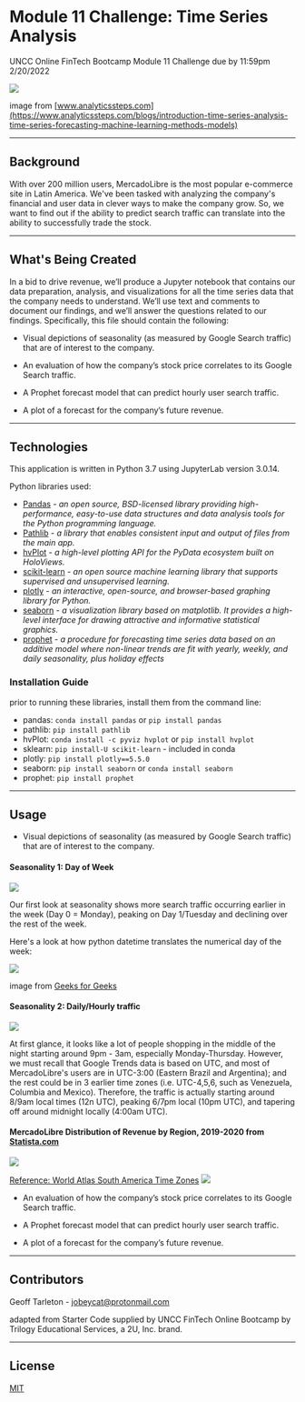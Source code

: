 # Module 11 Challenge: Time Series Analysis
UNCC Online FinTech Bootcamp Module 11 Challenge due by 11:59pm 2/20/2022

![](Images/time_analysis_title-banner.jpeg)

image from [www.analyticssteps.com](https://www.analyticssteps.com/blogs/introduction-time-series-analysis-time-series-forecasting-machine-learning-methods-models)

---

## Background

With over 200 million users, MercadoLibre is the most popular e-commerce site in Latin America. We've been tasked with analyzing the company's financial and user data in clever ways to make the company grow. So, we want to find out if the ability to predict search traffic can translate into the ability to successfully trade the stock.

---

## What's Being Created

In a bid to drive revenue, we’ll produce a Jupyter notebook that contains our data preparation, analysis, and visualizations for all the time series data that the company needs to understand. We’ll use text and comments to document our findings, and we’ll answer the questions related to our findings. Specifically, this file should contain the following:

 - Visual depictions of seasonality (as measured by Google Search traffic) that are of interest to the company.

 - An evaluation of how the company’s stock price correlates to its Google Search traffic.

 - A Prophet forecast model that can predict hourly user search traffic.

 - A plot of a forecast for the company’s future revenue.

---

## Technologies

This application is written in Python 3.7 using JupyterLab version 3.0.14.

Python libraries used:

 - [Pandas](https://pandas.pydata.org/pandas-docs/stable/) - *an open source, BSD-licensed library providing high-performance, easy-to-use data structures and data analysis tools for the Python programming language.*
 - [Pathlib](https://docs.python.org/3.7/library/pathlib.html) - *a library that enables consistent input and output of files from the main app.*
 - [hvPlot](https://hvplot.holoviz.org/user_guide/Introduction.html) - *a high-level plotting API for the PyData ecosystem built on HoloViews.*
 - [scikit-learn](https://scikit-learn.org/stable/user_guide.html) - *an open source machine learning library that supports supervised and unsupervised learning.*
 - [plotly](https://plotly.com/python/) - *an interactive, open-source, and browser-based graphing library for Python.*
 - [seaborn](https://seaborn.pydata.org/installing.html) - *a visualization library based on matplotlib. It provides a high-level interface for drawing attractive and informative statistical graphics.*
 - [prophet](https://facebook.github.io/prophet/) - *a procedure for forecasting time series data based on an additive model where non-linear trends are fit with yearly, weekly, and daily seasonality, plus holiday effects*


### Installation Guide

prior to running these libraries, install them from the command line:
  - pandas: `conda install pandas` or `pip install pandas`  
  - pathlib: `pip install pathlib`
  - hvPlot: `conda install -c pyviz hvplot` or `pip install hvplot`
  - sklearn: `pip install-U scikit-learn` - included in conda
  - plotly: `pip install plotly==5.5.0`
  - seaborn: `pip install seaborn` or `conda install seaborn`
  - prophet: `pip install prophet`
  
---

## Usage

 - Visual depictions of seasonality (as measured by Google Search traffic) that are of interest to the company.
 
#### Seasonality 1: Day of Week

![](Images/seasonality_dayofweek.png)

Our first look at seasonality shows more search traffic occurring earlier in the week (Day 0 = Monday), peaking on Day 1/Tuesday and declining over the rest of the week.

Here's a look at how python datetime translates the numerical day of the week:

![](Images/datetime_dayofweek_meaning.png)

image from [Geeks for Geeks](https://www.geeksforgeeks.org/python-datetime-weekday-method-with-example/)

#### Seasonality 2: Daily/Hourly traffic

![](Images/hourly_traffic_heatmap.png)

At first glance, it looks like a lot of people shopping in the middle of the night starting around 9pm - 3am, especially Monday-Thursday. However, we must recall that Google Trends data is based on UTC, and most of MercadoLibre's users are in UTC-3:00 (Eastern Brazil and Argentina); and the rest could be in 3 earlier time zones (i.e. UTC-4,5,6, such as Venezuela, Columbia and Mexico). Therefore, the traffic is actually starting around 8/9am local times (12n UTC), peaking 6/7pm local (10pm UTC), and tapering off around midnight locally (4:00am UTC).

#### MercadoLibre Distribution of Revenue by Region, 2019-2020 from [Statista.com](https://www.statista.com/statistics/730392/mercadolibre-revenue-region-share/)

![](Images/mercadolibre_revenue_region_2019_2020.png)


[Reference: World Atlas South America Time Zones](https://www.worldatlas.com/continents/south-america/timezones.html)
![](Images/south_america_time_zones.png)

 - An evaluation of how the company’s stock price correlates to its Google Search traffic.

 - A Prophet forecast model that can predict hourly user search traffic.

 - A plot of a forecast for the company’s future revenue.

---

## Contributors

Geoff Tarleton - jobeycat@protonmail.com

adapted from Starter Code supplied by UNCC FinTech Online Bootcamp by Trilogy Educational Services, a 2U, Inc. brand.

---

## License

[MIT](LICENSE)